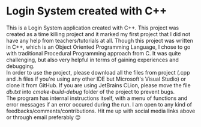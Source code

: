 # Login System created with C++

This is a Login System application created with C++. This project was created as a time killing project and it marked my first project that I did not have any help from teachers/tutorials at all. Though this project was written in C++, which is an Object Oriented Programming Language, I chose to go with traditional Procedural Programming approach from C. It was quite challenging, but also very helpful in terms of gaining experiences and debugging.<br>
In order to use the project, please download all the files from project (.cpp and .h files if you're using any other IDE but Microsoft's Visual Studio) or clone it from GitHub. If you are using JetBrains CLion, please move the file <em>db.txt</em> into <em>cmake-build-debug</em> folder of the project to prevent bugs.<br> The program has internal instructions itself, with a menu of functions and error messages if an error occured during the run.
I am open to any kind of feedbacks/comments/contributions. Hit me up with social media links above or through email preferably 😌
